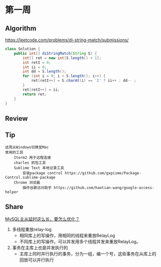 # 第一周

## Algorithm
https://leetcode.com/problems/di-string-match/submissions/
```java
class Solution {
    public int[] diStringMatch(String S) {
        int[] ret = new int[S.length() + 1];
        int retI = 0;
        int ii = 0;
        int dd = S.length();
        for (int i = 0; i < S.length(); i++) {
            ret[retI++] = S.charAt(i) == 'I' ? ii++ : dd-- ;
        }
        ret[retI++] = ii;
        return ret;
    }
}
```
## Review
## Tip
    这周从Windows切换至Mac
    常用的工具
        Iterm2 用于远程连接
        charles 抓包工具
        Sublime Text 本地记录工具
            安装package control https://github.com/gxpisme/Package-Control.sublime-package
        Chrome 浏览器
            插件谷歌访问助手 https://github.com/haotian-wang/google-access-helper
## Share
<a href="https://mp.weixin.qq.com/s/pP2f7CYbT7ftM0tvk9c4mQ">MySQL主从延时这么长，要怎么优化？</a>
1. 多线程重放relay-log
    * 相同库上的写操作，用相同的线程来重放RelayLog
    * 不同库上的写操作，可以并发用多个线程并发来重放RelayLog。
2. 事务在主库上也是并发执行的
    * 主库上同时并行执行的事务，分为一组，编一个号，这些事务在从库上的回放可以并行执行
